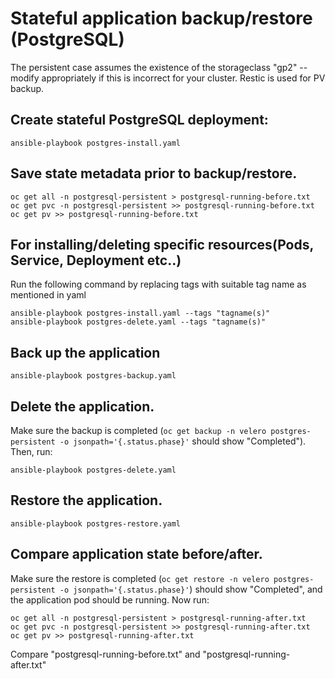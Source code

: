 # Stateful application backup/restore (PostgreSQL)

The persistent case assumes the existence of the storageclass "gp2" --
modify appropriately if this is incorrect for your cluster. Restic is
used for PV backup.

## Create stateful PostgreSQL deployment:
```
ansible-playbook postgres-install.yaml
```


## Save state metadata prior to backup/restore.
```
oc get all -n postgresql-persistent > postgresql-running-before.txt
oc get pvc -n postgresql-persistent >> postgresql-running-before.txt
oc get pv >> postgresql-running-before.txt
```

## For installing/deleting specific resources(Pods, Service, Deployment etc..)
Run the following command by replacing tags with suitable tag name as mentioned in yaml
```
ansible-playbook postgres-install.yaml --tags "tagname(s)"
ansible-playbook postgres-delete.yaml --tags "tagname(s)"

```


## Back up the application
```
ansible-playbook postgres-backup.yaml
```
## Delete the application.
Make sure the backup is completed (`oc get backup -n velero postgres-persistent -o jsonpath='{.status.phase}'`
should show "Completed"). Then, run:
```
ansible-playbook postgres-delete.yaml
```

## Restore the application.
```
ansible-playbook postgres-restore.yaml
```

## Compare application state before/after.
Make sure the restore is completed (`oc get restore -n velero postgres-persistent -o jsonpath='{.status.phase}'`)
should show "Completed", and the application pod should be
running. Now run:
```
oc get all -n postgresql-persistent > postgresql-running-after.txt
oc get pvc -n postgresql-persistent >> postgresql-running-after.txt
oc get pv >> postgresql-running-after.txt

```
Compare "postgresql-running-before.txt" and "postgresql-running-after.txt"

